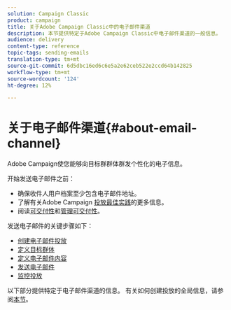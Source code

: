 ```yaml
---
solution: Campaign Classic
product: campaign
title: 关于Adobe Campaign Classic中的电子邮件渠道
description: 本节提供特定于Adobe Campaign Classic中电子邮件渠道的一般信息。
audience: delivery
content-type: reference
topic-tags: sending-emails
translation-type: tm+mt
source-git-commit: 6d5dbc16ed6c6e5a2e62ceb522e2ccd64b142825
workflow-type: tm+mt
source-wordcount: '124'
ht-degree: 12%

---
```



# 关于电子邮件渠道{#about-email-channel}

Adobe Campaign使您能够向目标群群体群发个性化的电子信息。

开始发送电子邮件之前：

* 确保收件人用户档案至少包含电子邮件地址。
* 了解有关Adobe Campaign [投放最佳实践](../../delivery/using/delivery-best-practices.md)的更多信息。
* 阅读[可交付性](../../delivery/using/about-deliverability.md)和[管理可交付性](https://helpx.adobe.com/campaign/kb/acc-deliverability.html)。

发送电子邮件的关键步骤如下：

* [创建电子邮件投放](../../delivery/using/creating-an-email-delivery.md)
* [定义目标群体](../../delivery/using/steps-defining-the-target-population.md)
* [定义电子邮件内容](../../delivery/using/defining-the-email-content.md)
* [发送电子邮件](../../delivery/using/sending-messages.md)
* [监控投放](../../delivery/using/about-delivery-monitoring.md)

以下部分提供特定于电子邮件渠道的信息。 有关如何创建投放的全局信息，请参阅[本节](../../delivery/using/steps-about-delivery-creation-steps.md)。